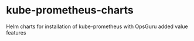 # kube-prometheus-charts
Helm charts for installation of kube-prometheus with OpsGuru added value features
